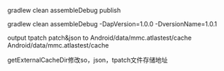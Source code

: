 gradlew clean assembleDebug publish


gradlew clean assembleDebug -DapVersion=1.0.0 -DversionName=1.0.1

output tpatch
patch&json to Android/data/mmc.atlastest/cache
Android/data/mmc.atlastest/cache



getExternalCacheDir修改so，json，tpatch文件存储地址